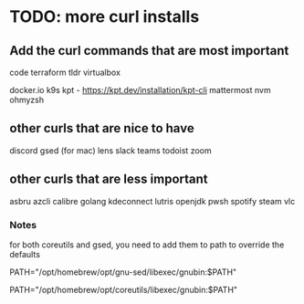 # TODO: more curl installs

## Add the curl commands that are most important

code
terraform
tldr
virtualbox

docker.io
k9s
kpt - https://kpt.dev/installation/kpt-cli
mattermost
nvm
ohmyzsh

## other curls that are nice to have

discord
gsed (for mac)
lens
slack
teams
todoist
zoom

## other curls that are less important

asbru
azcli
calibre
golang
kdeconnect
lutris
openjdk
pwsh
spotify
steam
vlc

### Notes

for both coreutils and gsed, you need to add them to path to override the defaults

PATH="/opt/homebrew/opt/gnu-sed/libexec/gnubin:$PATH"

PATH="/opt/homebrew/opt/coreutils/libexec/gnubin:$PATH"
